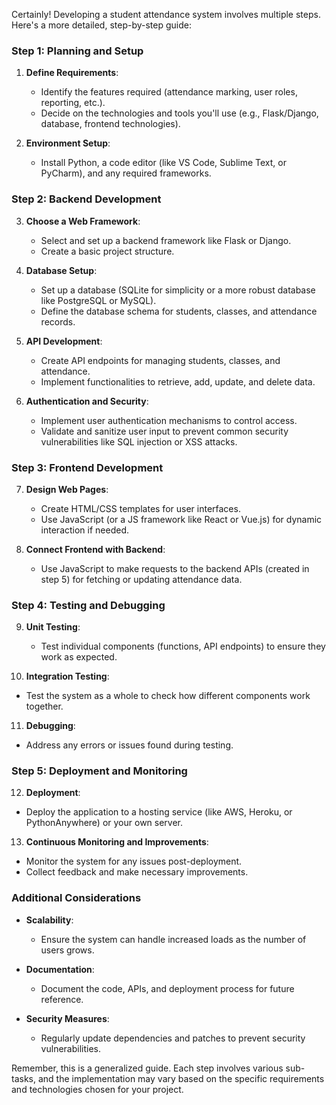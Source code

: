 Certainly! Developing a student attendance system involves multiple steps. Here's a more detailed, step-by-step guide:

### Step 1: Planning and Setup

1. **Define Requirements**:
   - Identify the features required (attendance marking, user roles, reporting, etc.).
   - Decide on the technologies and tools you'll use (e.g., Flask/Django, database, frontend technologies).

2. **Environment Setup**:
   - Install Python, a code editor (like VS Code, Sublime Text, or PyCharm), and any required frameworks.

### Step 2: Backend Development

3. **Choose a Web Framework**:
   - Select and set up a backend framework like Flask or Django.
   - Create a basic project structure.

4. **Database Setup**:
   - Set up a database (SQLite for simplicity or a more robust database like PostgreSQL or MySQL).
   - Define the database schema for students, classes, and attendance records.

5. **API Development**:
   - Create API endpoints for managing students, classes, and attendance.
   - Implement functionalities to retrieve, add, update, and delete data.

6. **Authentication and Security**:
   - Implement user authentication mechanisms to control access.
   - Validate and sanitize user input to prevent common security vulnerabilities like SQL injection or XSS attacks.

### Step 3: Frontend Development

7. **Design Web Pages**:
   - Create HTML/CSS templates for user interfaces.
   - Use JavaScript (or a JS framework like React or Vue.js) for dynamic interaction if needed.

8. **Connect Frontend with Backend**:
   - Use JavaScript to make requests to the backend APIs (created in step 5) for fetching or updating attendance data.

### Step 4: Testing and Debugging

9. **Unit Testing**:
   - Test individual components (functions, API endpoints) to ensure they work as expected.
   
10. **Integration Testing**:
   - Test the system as a whole to check how different components work together.

11. **Debugging**:
   - Address any errors or issues found during testing.

### Step 5: Deployment and Monitoring

12. **Deployment**:
   - Deploy the application to a hosting service (like AWS, Heroku, or PythonAnywhere) or your own server.
   
13. **Continuous Monitoring and Improvements**:
   - Monitor the system for any issues post-deployment.
   - Collect feedback and make necessary improvements.

### Additional Considerations

- **Scalability**:
  - Ensure the system can handle increased loads as the number of users grows.

- **Documentation**:
  - Document the code, APIs, and deployment process for future reference.

- **Security Measures**:
  - Regularly update dependencies and patches to prevent security vulnerabilities.

Remember, this is a generalized guide. Each step involves various sub-tasks, and the implementation may vary based on the specific requirements and technologies chosen for your project.